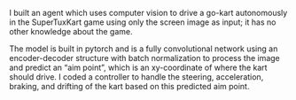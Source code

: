 I built an agent which uses computer vision to drive a go-kart autonomously in the SuperTuxKart game using only the screen image as input; it has no other knowledge about the game.




The model is built in pytorch and is a fully convolutional network using an encoder-decoder structure with batch normalization to process the image and predict an “aim point”, which is an xy-coordinate of where the kart should drive. I coded a controller to handle the steering, acceleration, braking, and drifting of the kart based on this predicted aim point.